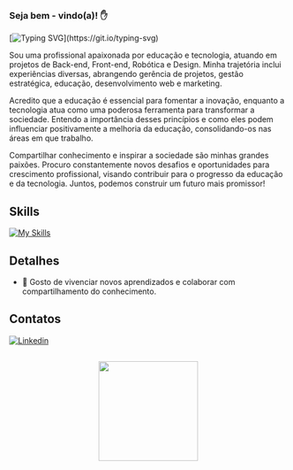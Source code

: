 ### Seja bem - vindo(a)! ✋

[![Typing SVG](https://readme-typing-svg.herokuapp.com/?color=00FF7F&size=35&center=true&vCenter=true&width=1000&lines=Olá,me+chamo+Gabriela+Bueno!;+Sou+Engenheira+de+Computação,+;E+atuo+como+Desenvolvedora.;)](https://git.io/typing-svg)

Sou uma profissional apaixonada por educação e tecnologia, atuando em projetos de Back-end, Front-end, Robótica e Design. Minha trajetória inclui experiências diversas, abrangendo gerência de projetos, gestão estratégica, educação, desenvolvimento web e marketing.

Acredito que a educação é essencial para fomentar a inovação, enquanto a tecnologia atua como uma poderosa ferramenta para transformar a sociedade. Entendo a importância desses princípios e como eles podem influenciar positivamente a melhoria da educação, consolidando-os nas áreas em que trabalho.

Compartilhar conhecimento e inspirar a sociedade são minhas grandes paixões. Procuro constantemente novos desafios e oportunidades para crescimento profissional, visando contribuir para o progresso da educação e da tecnologia. Juntos, podemos construir um futuro mais promissor!

## Skills
[![My Skills](https://skillicons.dev/icons?i=c,r,java,mysql,html,css,js,python,arduino,figma,jquery,mongodb,ps,react,angular,flutter,matlab)](https://skillicons.dev)

## Detalhes
- 🤗 Gosto de vivenciar novos aprendizados e colaborar com compartilhamento do conhecimento.

## Contatos
[![Linkedin](https://img.shields.io/badge/LinkedIn-0077B5?style=for-the-badge&logo=linkedin&logoColor=white)](https://www.linkedin.com/in/gabrielabueno-/)

## 
<div align="center">
  <a href="https://github.com/GabrielaBueno">
  <img height="180em" src="https://github-readme-stats.vercel.app/api/top-langs/?username=GabrielaBueno&layout=compact&theme=chartreuse-dark"/>
</div>

